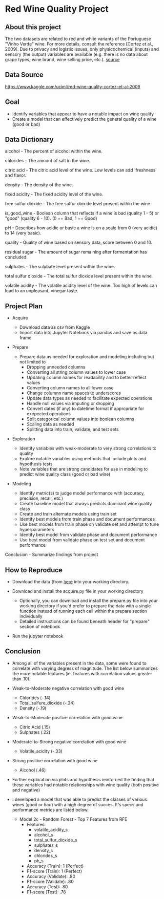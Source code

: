 # Red Wine Quality Project


## About this project

The two datasets are related to red and white variants of the Portuguese "Vinho Verde" wine. For more details, consult the reference [Cortez et al., 2009]. Due to privacy and logistic issues, only physicochemical (inputs) and sensory (the output) variables are available (e.g. there is no data about grape types, wine brand, wine selling price, etc.). [source](https://www.kaggle.com/uciml/red-wine-quality-cortez-et-al-2009)


## Data Source

https://www.kaggle.com/uciml/red-wine-quality-cortez-et-al-2009


## Goal

- Identify variables that appear to have a notable impact on wine quality
- Create a model that can effectively predict the general quality of a wine (good or bad)


## Data Dictionary

alcohol - The percent of alcohol within the wine.

chlorides - The amount of salt in the wine.

citric acid - The citric acid level of the wine. Low levels can add 'freshness' and flavor.

density - The density of the wine. 

fixed acidity - The fixed acidity level of the wine.

free sulfur dioxide - The free sulfur dioxide level present within the wine. 

is_good_wine - Boolean column that reflects if a wine is bad (quality 1 - 5) or "good" (quality 6 - 10). (0 == Bad, 1 == Good)

pH - Describes how acidic or basic a wine is on a scale from 0 (very acidic) to 14 (very basic).

quality - Quality of wine based on sensory data, score between 0 and 10.

residual sugar - The amount of sugar remaining after fermentation has concluded.

sulphates - The sulphate level present within the wine. 

total sulfur dioxide - The total sulfur dioxide level present within the wine. 

volatile acidity - The volatile acidity level of the wine. Too high of levels can lead to an unpleasant, vinegar taste.


## Project Plan

- Acquire
    - Download data as csv from Kaggle
    - Import data into Jupyter Notebook via pandas and save as data frame

- Prepare
    - Prepare data as needed for exploration and modeling including but not limited to
        - Dropping unneeded columns
        - Converting all string column values to lower case
        - Updating column names for readability and to better reflect values
        - Converting column names to all lower case
        - Change columnn name spaces to underscores
        - Update data types as needed to facilitate expected operations
        - Handle null values via imputing or dropping
        - Convert dates (if any) to datetime format if appropriate for exepected operations
        - Split categorical column values into boolean columns
        - Scaling data as needed
        - Splitting data into train, validate, and test sets

- Exploration
    - Identify variables with weak-moderate to very strong correlations to quality
    - Explore notable variables using methods that include plots and hypothesis tests
    - Note variables that are strong candidates for use in modeling to predict wine quality class (good or bad wine)
    
- Modeling
    - Identify metric(s) to judge model performance with (accuracy, precision, recall, etc.)
    - Create baseline model that always predicts dominant wine quality class
    - Create and train alternate models using train set
    - Identify best models from train phase and document performances
    - Use best models from train phase on validate set and attempt to tune hyperparameters
    - Identify best model from validate phase and document performance
    - Use best model from validate phase on test set and document performance

Conclusion
    - Summarize findings from project


## How to Reproduce

- Download the data (from [here](https://www.kaggle.com/uciml/red-wine-quality-cortez-et-al-2009) into your working directory.

- Download and install the acquire.py file in your working directory
    - Optionally, you can download and install the prepare.py file into your working directory if you'd prefer to prepare the data with a single function instead of running each cell within the prepare section individually 
    - Detailed instructions can be found beneath header for "prepare" section of notebook

- Run the jupyter notebook


## Conclusion

- Among all of the variables present in the data, some were found to correlate with varying degress of magnitude. The list below summarizes the more notable features (ie. features with correlation values greater than .10).


- Weak-to-Moderate negative correlation with good wine
  - Chlorides (-.14)
  - Total_sulfure_dioxide (-.24)
  - Density (-.19)


- Weak-to-Moderate positive correlation with good wine
  - Citric Acid (.15)
  - Sulphates (.22)


- Moderate-to-Strong negative correlation with good wine
  - Volatile_acidity (-.33)


- Strong positive correlation with good wine
  - Alcohol (.46)

- Further exploration via plots and hypothesis reinforced the finding that these variables had notable relationships with wine quality (both positive and negative)


- I developed a model that was able to predict the classes of various wines (good or bad) with a high degree of succes. It's specs and performance metrics are listed below.

    - Model 2c - Random Forest - Top 7 Features from RFE
        - Features: 
            - volatile_acidity_s
            - alcohol_s
            - total_sulfur_dioxide_s
            - sulphates_s
            - density_s
            - chlorides_s
            - ph_s
        - Accuracy (Train): 1 (Perfect)
        - F1-score (Train): 1 (Perfect)
        - Accuracy (Validate): .80
        - F1-score (Validate): .80   
        - Accuracy (Test): .80
        - F1-score (Test): .78
